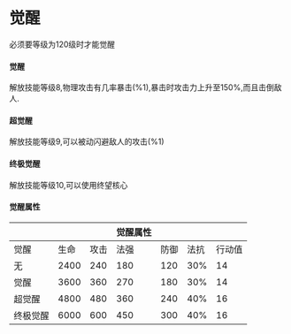 # 觉醒
必须要等级为120级时才能觉醒

#### 觉醒
解放技能等级8,物理攻击有几率暴击(%1),暴击时攻击力上升至150%,而且击倒敌人.

#### 超觉醒
解放技能等级9,可以被动闪避敌人的攻击(%1)

#### 终极觉醒
解放技能等级10,可以使用终望核心

#### 觉醒属性
|  |  |  |觉醒属性|  |  |  |
|---|---|---|---|---|---|---|
|觉醒|生命|攻击|法强|防御|法抗|行动值|
|无|2400|240|180|120|30%|14|
|觉醒|3600|360|270|180|30%|14|
|超觉醒|4800|480|360|240|40%|16|
|终极觉醒|6000|600|450|300|40%|16|